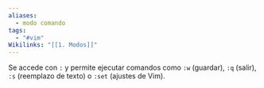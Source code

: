 ```yaml
---
aliases:
  - modo comando
tags:
  - "#vim"
Wikilinks: "[[1. Modos]]"
---
```

Se accede con `:` y permite ejecutar comandos como `:w` (guardar), `:q` (salir), `:s` (reemplazo de texto) o `:set` (ajustes de Vim).